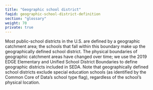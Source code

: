 ```yaml
---
title: "Geographic school district"
faqid: geographic-school-district-definition
section: "glossary" 
weight: 70
private: true
---
```

Most public-school districts in the U.S. are defined by a geographic catchment area; the schools that fall within this boundary make up the geographically defined school district. The physical boundaries of geographic catchment areas have changed over time; we use the 2019 EDGE Elementary and Unified School District Boundaries to define geographic districts included in SEDA. Note that geographically defined school districts exclude special education schools (as identified by the Common Core of Data’s school type flag), regardless of the school’s physical location.
